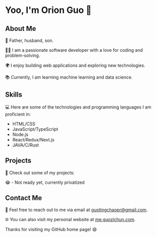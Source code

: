 # Yoo, I'm Orion Guo 👋

## About Me

👨 Father, husband, son.

👨‍💻 I am a passionate software developer with a love for coding and problem-solving.

🌍 I enjoy building web applications and exploring new technologies.

📚 Currently, I am learning machine learning and data science.

## Skills

💻 Here are some of the technologies and programming languages I am proficient in:

- HTML/CSS
- JavaScript/TypeScript
- Node.js
- React/Redux/Next.js
- JAVA/C/Rust

## Projects

🚀 Check out some of my projects:

😂 - Not ready yet, currently privatized

## Contact Me

📧 Feel free to reach out to me via email at [guotingchaopr@gmail.com](guotingchaopr@gmail.com).

🌐 You can also visit my personal website at [me.guozichun.com](https://me.guozichun.com).

Thanks for visiting my GitHub home page! 😄